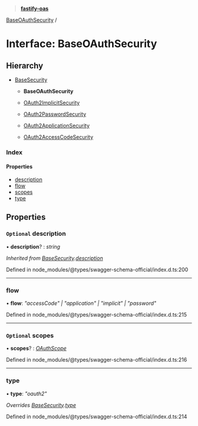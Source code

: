 > **[fastify-oas](../README.md)**

[BaseOAuthSecurity](baseoauthsecurity.md) /

# Interface: BaseOAuthSecurity

## Hierarchy

* [BaseSecurity](basesecurity.md)

  * **BaseOAuthSecurity**

  * [OAuth2ImplicitSecurity](oauth2implicitsecurity.md)

  * [OAuth2PasswordSecurity](oauth2passwordsecurity.md)

  * [OAuth2ApplicationSecurity](oauth2applicationsecurity.md)

  * [OAuth2AccessCodeSecurity](oauth2accesscodesecurity.md)

### Index

#### Properties

* [description](baseoauthsecurity.md#optional-description)
* [flow](baseoauthsecurity.md#flow)
* [scopes](baseoauthsecurity.md#optional-scopes)
* [type](baseoauthsecurity.md#type)

## Properties

### `Optional` description

• **description**? : *string*

*Inherited from [BaseSecurity](basesecurity.md).[description](basesecurity.md#optional-description)*

Defined in node_modules/@types/swagger-schema-official/index.d.ts:200

___

###  flow

• **flow**: *"accessCode" | "application" | "implicit" | "password"*

Defined in node_modules/@types/swagger-schema-official/index.d.ts:215

___

### `Optional` scopes

• **scopes**? : *[OAuthScope](oauthscope.md)*

Defined in node_modules/@types/swagger-schema-official/index.d.ts:216

___

###  type

• **type**: *"oauth2"*

*Overrides [BaseSecurity](basesecurity.md).[type](basesecurity.md#type)*

Defined in node_modules/@types/swagger-schema-official/index.d.ts:214
